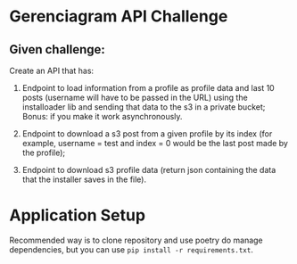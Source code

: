 # Gerenciagram API Challenge
 
## Given challenge:
Create an API that has:
1. Endpoint to load information from a profile as profile data and last 10 posts (username will have to be passed in the URL) using the installoader lib and sending that data to the s3 in a private bucket;
Bonus: if you make it work asynchronously.
2. Endpoint to download a s3 post from a given profile by its index (for example, username = test and index = 0 would be the last post made by the profile);
 
3. Endpoint to download s3 profile data (return json containing the data that the installer saves in the file).


Application Setup
=================

Recommended way is to clone repository and use poetry do manage dependencies, but you can use `pip install -r requirements.txt`.

